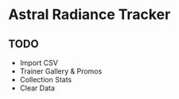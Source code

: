 # Astral Radiance Tracker


## TODO
 - Import CSV
 - Trainer Gallery & Promos
 - Collection Stats
 - Clear Data
